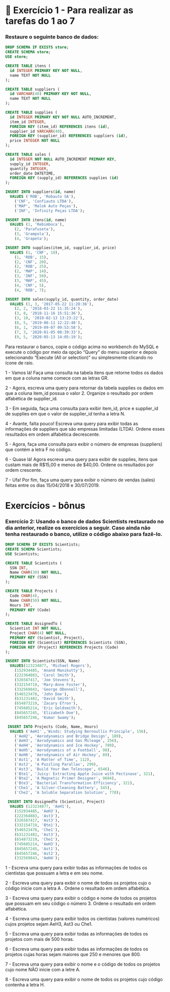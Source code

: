 # 🚀 Exercício 1  - Para realizar as tarefas do 1 ao 7
### Restaure o seguinte banco de dados:

```sql
DROP SCHEMA IF EXISTS store;
CREATE SCHEMA store;
USE store;

CREATE TABLE itens (
  id INTEGER PRIMARY KEY NOT NULL,
  name TEXT NOT NULL
);

CREATE TABLE suppliers (
  id VARCHAR(40) PRIMARY KEY NOT NULL,
  name TEXT NOT NULL
);

CREATE TABLE supplies (
  id INTEGER PRIMARY KEY NOT NULL AUTO_INCREMENT,
  item_id INTEGER,
  FOREIGN KEY (item_id) REFERENCES itens (id),
  supplier_id VARCHAR(40),
  FOREIGN KEY (supplier_id) REFERENCES suppliers (id),
  price INTEGER NOT NULL
);

CREATE TABLE sales (
  id INTEGER NOT NULL AUTO_INCREMENT PRIMARY KEY,
  supply_id INTEGER,
  quantity INTEGER,
  order_date DATETIME,
  FOREIGN KEY (supply_id) REFERENCES supplies (id)
);

INSERT INTO suppliers(id, name)
  VALUES ('ROB', 'Robauto SA'),
    ('CNF', 'Confiauto LTDA'),
    ('MAP', 'Malok Auto Peças'),
    ('INF', 'Infinity Peças LTDA');

INSERT INTO itens(id, name)
  VALUES (1, 'Rebimboca'),
    (2, 'Parafuseta'),
    (3, 'Grampola'),
    (4, 'Grapeta');

INSERT INTO supplies(item_id, supplier_id, price)
  VALUES (1, 'CNF', 10),
    (1, 'ROB', 15),
    (2, 'CNF', 20),
    (2, 'ROB', 25),
    (2, 'MAP', 14),
    (3, 'INF', 50),
    (3, 'MAP', 45),
    (4, 'CNF', 5),
    (4, 'ROB', 7);

INSERT INTO sales(supply_id, quantity, order_date)
  VALUES (1, 3, '2017-05-22 11:28:36'),
    (2, 2, '2018-03-22 11:35:24'),
    (3, 8, '2018-11-16 15:51:36'),
    (3, 10, '2019-02-13 13:23:22'),
    (8, 5, '2019-06-11 12:22:48'),
    (6, 1, '2019-09-07 09:53:58'),
    (7, 3, '2020-01-05 08:39:33'),
    (9, 5, '2020-05-13 14:05:19');
```

Para restaurar o banco, copie o código acima no workbench do MySQL e execute o código por meio da opção “Query” do menu superior e depois selecionando “Execute (All or selection)” ou simplesmente clicando no ícone de raio.

1 - Vamos lá! Faça uma consulta na tabela itens que retorne todos os dados em que a coluna name comece com as letras GR.

2 - Agora, escreva uma query para retornar da tabela supplies os dados em que a coluna item_id possua o valor 2. Organize o resultado por ordem alfabética de supplier_id.

3 - Em seguida, faça uma consulta para exibir item_id, price e supplier_id de supplies em que o valor de supplier_id tenha a letra N.

4 - Avante, falta pouco! Escreva uma query para exibir todas as informações de suppliers que são empresas limitadas (LTDA). Ordene esses resultados em ordem alfabética decrescente.

5 - Agora, faça uma consulta para exibir o número de empresas (suppliers) que contém a letra F no código.

6 - Quase lá! Agora escreva uma query para exibir de supplies, itens que custam mais de R$15,00 e menos de $40,00. Ordene os resultados por ordem crescente.

7 - Ufa! Por fim, faça uma query para exibir o número de vendas (sales) feitas entre os dias 15/04/2018 e 30/07/2019.

# Exercícios - bônus

### Exercício 2: Usando o banco de dados Scientists restaurado no dia anterior, realize os exercícios a seguir. Caso ainda não tenha restaurado o banco, utilize o código abaixo para fazê-lo.

```sql
DROP SCHEMA IF EXISTS Scientists;
CREATE SCHEMA Scientists;
USE Scientists;

CREATE TABLE Scientists (
  SSN INT,
  Name CHAR(30) NOT NULL,
  PRIMARY KEY (SSN)
);

CREATE TABLE Projects (
  Code CHAR(4),
  Name CHAR(50) NOT NULL,
  Hours INT,
  PRIMARY KEY (Code)
);

CREATE TABLE AssignedTo (
  Scientist INT NOT NULL,
  Project CHAR(4) NOT NULL,
  PRIMARY KEY (Scientist, Project),
  FOREIGN KEY (Scientist) REFERENCES Scientists (SSN),
  FOREIGN KEY (Project) REFERENCES Projects (Code)
);

INSERT INTO Scientists(SSN, Name)
  VALUES(123234877, 'Michael Rogers'),
    (152934485, 'Anand Manikutty'),
    (222364883, 'Carol Smith'),
    (326587417, 'Joe Stevens'),
    (332154719, 'Mary-Anne Foster'),
    (332569843, 'George ODonnell'),
    (546523478, 'John Doe'),
    (631231482, 'David Smith'),
    (654873219, 'Zacary Efron'),
    (745685214, 'Eric Goldsmith'),
    (845657245, 'Elizabeth Doe'),
    (845657246, 'Kumar Swamy');

 INSERT INTO Projects (Code, Name, Hours)
  VALUES ('AeH1' ,'Winds: Studying Bernoullis Principle', 156),
    ('AeH2', 'Aerodynamics and Bridge Design', 189),
    ('AeH3', 'Aerodynamics and Gas Mileage', 256),
    ('AeH4', 'Aerodynamics and Ice Hockey', 789),
    ('AeH5', 'Aerodynamics of a Football', 98),
    ('AeH6', 'Aerodynamics of Air Hockey', 89),
    ('Ast1', 'A Matter of Time', 112),
    ('Ast2', 'A Puzzling Parallax', 299),
    ('Ast3', 'Build Your Own Telescope', 6546),
    ('Bte1', 'Juicy: Extracting Apple Juice with Pectinase', 321),
    ('Bte2', 'A Magnetic Primer Designer', 9684),
    ('Bte3', 'Bacterial Transformation Efficiency', 321),
    ('Che1', 'A Silver-Cleaning Battery', 545),
    ('Che2', 'A Soluble Separation Solution', 778);

 INSERT INTO AssignedTo (Scientist, Project)
  VALUES (123234877, 'AeH1'),
    (152934485, 'AeH3'),
    (222364883, 'Ast3'),
    (326587417, 'Ast3'),
    (332154719, 'Bte1'),
    (546523478, 'Che1'),
    (631231482, 'Ast3'),
    (654873219, 'Che1'),
    (745685214, 'AeH3'),
    (845657245, 'Ast1'),
    (845657246, 'Ast2'),
    (332569843, 'AeH4');
```

1 - Escreva uma query para exibir todas as informações de todos os cientistas que possuam a letra e em seu nome.

2 - Escreva uma query para exibir o nome de todos os projetos cujo o código inicie com a letra A . Ordene o resultado em ordem alfabética.

3 - Escreva uma query para exibir o código e nome de todos os projetos que possuam em seu código o número 3. Ordene o resultado em ordem alfabética.

4 - Escreva uma query para exibir todos os cientistas (valores numéricos) cujos projetos sejam AeH3, Ast3 ou Che1.

5 - Escreva uma query para exibir todas as informações de todos os projetos com mais de 500 horas.

6 - Escreva uma query para exibir todas as informações de todos os projetos cujas horas sejam maiores que 250 e menores que 800.

7 - Escreva uma query para exibir o nome e o código de todos os projetos cujo nome NÃO inicie com a letre A.

8 - Escreva uma query para exibir o nome de todos os projetos cujo código contenha a letra H.

